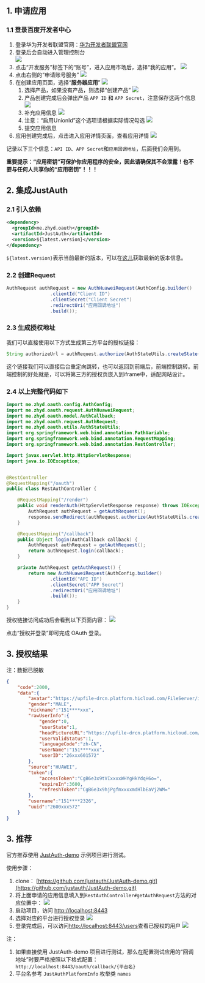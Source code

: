 ## 1. 申请应用

### 1.1 登录百度开发者中心

1. 登录华为开发者联盟官网：[华为开发者联盟官网](https://developer.huawei.com/consumer/cn/)
2. 登录后会自动进入管理控制台    
![](../_media/oauth/4cc18e60.png)
3. 点击“开发服务”标签下的“账号”，进入应用市场后，选择“我的应用”。
![](../_media/oauth/7b5179ec.png)
4. 点击右侧的“申请账号服务”
![](../_media/oauth/7d925c74.png)
5. 在创建应用页面，选择“**服务器应用**”
![](../_media/oauth/a9a24cd1.png)
    1. 选择产品，如果没有产品，则选择“创建产品”
    ![](../_media/oauth/cfe04e1c.png)
    2. 产品创建完成后会弹出产品 `APP ID` 和 `APP Secret`，注意保存这两个信息
    ![](../_media/oauth/0fd96336.png)
    3. 补充应用信息
    ![](../_media/oauth/3e089345.png)
    4. 注意：“启用UnionId”这个选项请根据实际情况勾选
    ![](../_media/oauth/e858b2e6.png)
    5. 提交应用信息
6. 应用创建完成后，点击进入应用详情页面，查看应用详情
![](../_media/oauth/0f46e47e.png)


记录以下三个信息：`API ID`、`APP Secret`和`应用回调地址`，后面我们会用到。


**重要提示：“应用密钥”可保护你应用程序的安全，因此请确保其不会泄露！也不要与任何人共享你的“应用密钥”！！！**


## 2. 集成JustAuth

### 2.1 引入依赖

```xml
<dependency>
  <groupId>me.zhyd.oauth</groupId>
  <artifactId>JustAuth</artifactId>
  <version>${latest.version}</version>
</dependency>
```

`${latest.version}`表示当前最新的版本，可以在[这儿](https://github.com/justauth/JustAuth/releases)获取最新的版本信息。

### 2.2 创建Request

```java
AuthRequest authRequest = new AuthHuaweiRequest(AuthConfig.builder()
                .clientId("Client ID")
                .clientSecret("Client Secret")
                .redirectUri("应用回调地址")
                .build());
```

### 2.3 生成授权地址

我们可以直接使用以下方式生成第三方平台的授权链接：
```java
String authorizeUrl = authRequest.authorize(AuthStateUtils.createState());
```
这个链接我们可以直接后台重定向跳转，也可以返回到前端后，前端控制跳转。前端控制的好处就是，可以将第三方的授权页嵌入到iframe中，适配网站设计。


### 2.4 以上完整代码如下

```java
import me.zhyd.oauth.config.AuthConfig;
import me.zhyd.oauth.request.AuthHuaweiRequest;
import me.zhyd.oauth.model.AuthCallback;
import me.zhyd.oauth.request.AuthRequest;
import me.zhyd.oauth.utils.AuthStateUtils;
import org.springframework.web.bind.annotation.PathVariable;
import org.springframework.web.bind.annotation.RequestMapping;
import org.springframework.web.bind.annotation.RestController;

import javax.servlet.http.HttpServletResponse;
import java.io.IOException;


@RestController
@RequestMapping("/oauth")
public class RestAuthController {

    @RequestMapping("/render")
    public void renderAuth(HttpServletResponse response) throws IOException {
        AuthRequest authRequest = getAuthRequest();
        response.sendRedirect(authRequest.authorize(AuthStateUtils.createState()));
    }

    @RequestMapping("/callback")
    public Object login(AuthCallback callback) {
        AuthRequest authRequest = getAuthRequest();
        return authRequest.login(callback);
    }

    private AuthRequest getAuthRequest() {
        return new AuthHuaweiRequest(AuthConfig.builder()
                .clientId("API ID")
                .clientSecret("APP Secret")
                .redirectUri("应用回调地址")
                .build());
    }
}
```
授权链接访问成功后会看到以下页面内容：
![](../_media/oauth/5598ef7f.png)

点击“授权并登录”即可完成 OAuth 登录。

## 3. 授权结果

注：数据已脱敏

```json
{
    "code":2000,
    "data":{
        "avatar":"https://upfile-drcn.platform.hicloud.com/FileServer/image/b.0260086000226601572.20190415065228.iBKdTsqaNkdPXSz4N7pIRWAgeu45ec3k.1000.9A5467309F9284B267ECA33B59D3D7DA4A71BC732D3BB24EC6B880A73DEE9BAB.jpg",
        "gender":"MALE",
        "nickname":"151****xxx",
        "rawUserInfo":{
            "gender":0,
            "userState":1,
            "headPictureURL":"https://upfile-drcn.platform.hicloud.com/FileServer/image/b.0260086000226601572.20190415065228.iBKdTsqaNkdPXSz4N7pIRWAgeu45ec3k.1000.9A5467309F9284B267ECA33B59D3D7DA4A71BC732D3BB24EC6B880A73DEE9BAB.jpg",
            "userValidStatus":1,
            "languageCode":"zh-CN",
            "userName":"151****xxx",
            "userID":"26xxx601572"
        },
        "source":"HUAWEI",
        "token":{
            "accessToken":"CgB6e3x9tVIxxxxWHYgHkYdqH6o=",
            "expireIn":3600,
            "refreshToken":"CgB6e3x9hjPgfmxxxxmdHlbEaVj2WM="
        },
        "username":"151****2326",
        "uuid":"2600xxx572"
    }
}
```

## 3. 推荐

官方推荐使用 [JustAuth-demo](https://github.com/justauth/JustAuth-demo) 示例项目进行测试。

使用步骤：
1. clone： [https://github.com/justauth/JustAuth-demo.git](https://github.com/justauth/JustAuth-demo.git)
2. 将上面申请的应用信息填入到`RestAuthController#getAuthRequest`方法的对应位置中：
![](doc/media/oauth/e1a40945.png)
3. 启动项目，访问 [http://localhost:8443](http://localhost:8443)
4. 选择对应的平台进行授权登录
![](doc/media/oauth/da2bc692.png)
5. 登录完成后，可以访问[http://localhost:8443/users](http://localhost:8443/users)查看已授权的用户
![](doc/media/oauth/dbe6bcae.png)

注：
1. 如果直接使用 JustAuth-demo 项目进行测试，那么在配置测试应用的“回调地址”时要严格按照以下格式配置：`http://localhost:8443/oauth/callback/{平台名}`
2. 平台名参考 `JustAuthPlatformInfo` 枚举类 `names`


